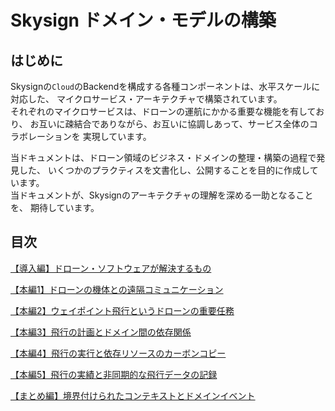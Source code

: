 # Skysign ドメイン・モデルの構築
## はじめに
Skysignの`Cloud`のBackendを構成する各種コンポーネントは、水平スケールに対応した、
マイクロサービス・アーキテクチャで構築されています。  
それぞれのマイクロサービスは、ドローンの運航にかかる重要な機能を有しており、
お互いに疎結合でありながら、お互いに協調しあって、サービス全体のコラボレーションを
実現しています。

当ドキュメントは、ドローン領域のビジネス・ドメインの整理・構築の過程で発見した、
いくつかのプラクティスを文書化し、公開することを目的に作成しています。  
当ドキュメントが、Skysignのアーキテクチャの理解を深める一助となることを、
期待しています。

## 目次
[【導入編】ドローン・ソフトウェアが解決するもの](./domain_models/01_introduction.md)

[【本編1】ドローンの機体との遠隔コミュニケーション](./domain_models/02_main_paper_1.md)

[【本編2】ウェイポイント飛行というドローンの重要任務](./domain_models/03_main_paper_2.md)

[【本編3】飛行の計画とドメイン間の依存関係](./domain_models/04_main_paper_3.md)

[【本編4】飛行の実行と依存リソースのカーボンコピー](./domain_models/05_main_paper_4.md)

[【本編5】飛行の実績と非同期的な飛行データの記録](./domain_models/06_main_paper_5.md)

[【まとめ編】境界付けられたコンテキストとドメインイベント](./domain_models/07_summary.md)
